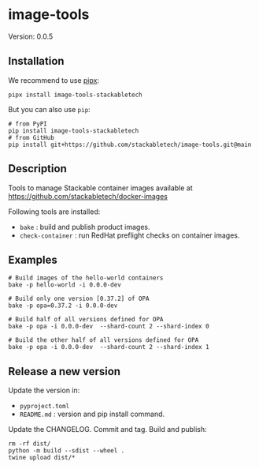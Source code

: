 # image-tools

Version: 0.0.5

## Installation

We recommend to use [pipx](https://pypa.github.io/pipx/):

    pipx install image-tools-stackabletech

But you can also use `pip`:

    # from PyPI
    pip install image-tools-stackabletech
    # from GitHub
    pip install git+https://github.com/stackabletech/image-tools.git@main

## Description

Tools to manage Stackable container images available at https://github.com/stackabletech/docker-images

Following tools are installed:

* `bake` : build and publish product images.
* `check-container` : run RedHat preflight checks on container images.

## Examples

    # Build images of the hello-world containers
    bake -p hello-world -i 0.0.0-dev

    # Build only one version [0.37.2] of OPA
    bake -p opa=0.37.2 -i 0.0.0-dev

    # Build half of all versions defined for OPA
    bake -p opa -i 0.0.0-dev  --shard-count 2 --shard-index 0

    # Build the other half of all versions defined for OPA
    bake -p opa -i 0.0.0-dev  --shard-count 2 --shard-index 1

## Release a new version

Update the version in:

* `pyproject.toml`
* `README.md` : version and pip install command.

Update the CHANGELOG.
Commit and tag.
Build and publish:

    rm -rf dist/
    python -m build --sdist --wheel .
    twine upload dist/*
